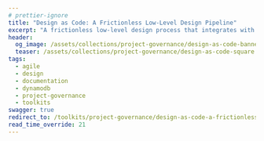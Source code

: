 ```yaml
---
# prettier-ignore
title: "Design as Code: A Frictionless Low-Level Design Pipeline"
excerpt: "A frictionless low-level design process that integrates with your dev cycle and puts design artifacts at a peer level with the rest of your codebase."
header:
  og_image: /assets/collections/project-governance/design-as-code-banner.jpg
  teaser: /assets/collections/project-governance/design-as-code-square.jpg
tags:
  - agile
  - design
  - documentation
  - dynamodb
  - project-governance
  - toolkits
swagger: true
redirect_to: /toolkits/project-governance/design-as-code-a-frictionless-low-level-design-pipeline/
read_time_override: 21
---
```

